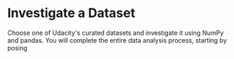 # Investigate a Dataset

Choose one of Udacity's curated datasets and investigate it using NumPy and pandas. You will complete the entire data analysis process, starting by posing  
